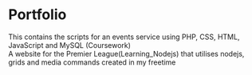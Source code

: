 # Portfolio
This contains the scripts for an events service using PHP, CSS, HTML, JavaScript and MySQL (Coursework)  
A website for the Premier League(Learning_Nodejs) that utilises nodejs, grids and media commands created in my freetime
